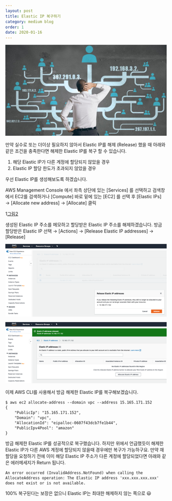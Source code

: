 ```yaml
---
layout: post
title: Elastic IP 복구하기
category: medium blog
order: 1
date: 2020-01-16
---
```


![그림1](/assets/images/mediumBlog/20.01.16-elasticIp/elasticIp_01.jpeg)

만약 실수로 또는 더이상 필요하지 않아서 Elastic IP를 해제 (Release) 했을 때 아래와 같은 조건을 충족한다면 해제한 Elastic IP를 복구 할 수 있습니다.

 1. 해당 Elastic IP가 다른 계정에 할당되지 않았을 경우
 2. Elastic IP 할당 한도가 초과되지 않았을 경우

우선 Elastic IP를 생성해보도록 하겠습니다.

AWS Management Console 에서 좌측 상단에 있는 [Services] 를 선택하고 검색창에서 EC2를 검색하거나 [Compute] 바로 밑에 있는 [EC2] 를 선택 후 [Elastic IPs] → [Allocate new address] → [Allocate] 클릭

1[그림2](/assets/images/mediumBlog/20.01.16-elasticIp/elasticIp_02.png)

생성된 Elastic IP 주소를 메모하고 할당받은 Elastic IP 주소를 해제하겠습니다. 방금 할당받은 Elastic IP 선택 → [Actions] → [Release Elastic IP addresses] → [Release]

![그림3](/assets/images/mediumBlog/20.01.16-elasticIp/elasticIp_03.png)

![그림4](/assets/images/mediumBlog/20.01.16-elasticIp/elasticIp_04.png)

이제 AWS CLI를 사용해서 방금 해제한 Elastic IP를 복구해보겠습니다.

    $ aws ec2 allocate-address --domain vpc --address 15.165.171.152
    {
        "PublicIp": "15.165.171.152",
        "Domain": "vpc",
        "AllocationId": "eipalloc-0607f43dcb7fe1b44",
        "PublicIpv4Pool": "amazon"
    }

방금 해제한 Elastic IP를 성공적으로 복구했습니다. 하지만 위에서 언급했듯이 해제한 Elastic IP가 다른 AWS 계정에 할당되지 않을때 경우에만 복구가 가능하구요. 만약 재할당을 요청하기 전에 이미 해당 Elastic IP 주소가 다른 계정에 할당되었다면 아래와 같은 에러메세지가 Return 됩니다.

    An error occurred (InvalidAddress.NotFound) when calling the AllocateAddress operation: The Elastic IP address 'xxx.xxx.xxx.xxx' does not exist or is not available.


100% 복구된다는 보장은 없으니 Elastic IP는 최대한 해제하지 않는 쪽으로 😃